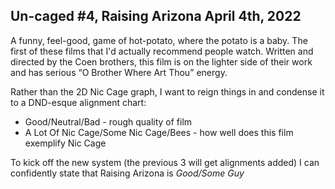 Un-caged #4, Raising Arizona April 4th, 2022
--------------------------------------------

A funny, feel-good, game of hot-potato, where the potato is a baby. The first of these films that I'd actually recommend people watch. Written and directed by the Coen brothers, this film is on the lighter side of their work and has serious “O Brother Where Art Thou” energy.

Rather than the 2D Nic Cage graph, I want to reign things in and condense it to a DND-esque alignment chart:

*   Good/Neutral/Bad - rough quality of film
*   A Lot Of Nic Cage/Some Nic Cage/Bees - how well does this film exemplify Nic Cage

To kick off the new system (the previous 3 will get alignments added) I can confidently state that Raising Arizona is _Good/Some Guy_